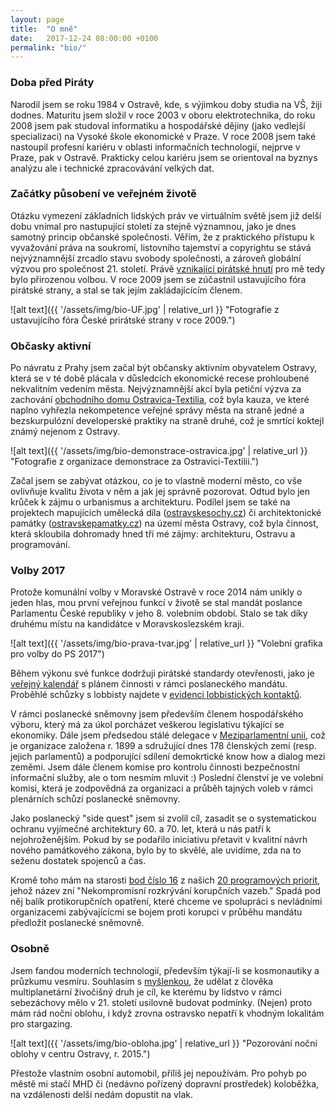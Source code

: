 ```yaml
---
layout: page
title:  "O mně"
date:   2017-12-24 08:00:00 +0100
permalink: "bio/"
---
```


### Doba před Piráty

Narodil jsem se roku 1984 v Ostravě, kde, s výjimkou doby studia na VŠ, žiji dodnes. Maturitu jsem složil v roce 2003 v oboru elektrotechnika, do roku 2008 jsem pak studoval informatiku a hospodářské dějiny (jako vedlejší specializaci) na Vysoké škole ekonomické v Praze. V roce 2008 jsem také nastoupil profesní kariéru v oblasti informačních technologií, nejprve v Praze, pak v Ostravě. Prakticky celou kariéru jsem se orientoval na byznys analýzu ale i technické zpracovávání velkých dat.

<!--![alt text]({{ '/assets/img/bio-obrazek1.jpg' | relative_url }} "V pirátském kostýmu")-->

### Začátky působení ve veřejném životě

Otázku vymezení základních lidských práv ve virtuálním světě jsem již delší dobu vnímal pro nastupující století za stejně významnou, jako je dnes samotný princip občanské společnosti. Věřím, že z praktického přístupu k vyvažování práva na soukromí, listovního tajemství a copyrightu se stává nejvýznamnější zrcadlo stavu svobody společnosti, a zároveň globální výzvou pro společnost 21. století. Právě [vznikající pirátské hnutí](https://cs.wikipedia.org/wiki/Pir%C3%A1tsk%C3%A1_politika) pro mě tedy bylo přirozenou volbou. V roce 2009 jsem se zúčastnil ustavujícího fóra pirátské strany, a stal se tak jejím zakládajícícím členem. 

![alt text]({{ '/assets/img/bio-UF.jpg' | relative_url }} "Fotografie z ustavujícího fóra České prirátské strany v roce 2009.")

<!--![alt text]({{ '/assets/img/bio-obrazek2.jpg' | relative_url }} "Kontaktní kampaň")-->

### Občasky aktivní

Po návratu z Prahy jsem začal být občansky aktivním obyvatelem Ostravy, která se v té době plácala v důsledcích ekonomické recese prohloubené nekvalitním vedením města. Nejvýznamnější akcí byla petiční výzva za zachování [obchodního domu Ostravica-Textilia](http://ostravica-textilia.cz/), což byla kauza, ve které naplno vyhřezla nekompetence veřejné správy města na straně jedné a bezskurpulózní developerské praktiky na straně druhé, což je smrtící koktejl známý nejenom z Ostravy.

![alt text]({{ '/assets/img/bio-demonstrace-ostravica.jpg' | relative_url }} "Fotografie z organizace demonstrace za Ostravici-Textilii.")

Začal jsem se zabývat otázkou, co je to vlastně moderní město, co vše ovlivňuje kvalitu života v něm a jak jej správně pozorovat. Odtud bylo jen krůček k zájmu o urbanismus a architekturu. Podílel jsem se také na projektech mapujících umělecká díla&nbsp;([ostravskesochy.cz](http://www.ostravskesochy.cz/)) či architektonické památky&nbsp;([ostravskepamatky.cz](http://www.ostravskepamatky.cz/)) na území města Ostravy, což byla činnost, která skloubila dohromady hned tři mé zájmy: architekturu, Ostravu a programování. 


### Volby 2017

Protože komunální volby v Moravské Ostravě v roce 2014 nám unikly o jeden hlas, mou první veřejnou funkcí v životě se stal mandát poslance Parlamentu České republiky v jeho 8. volebním období. Stalo se tak díky druhému místu na kandidátce v Moravskoslezském kraji. 

![alt text]({{ '/assets/img/bio-prava-tvar.jpg' | relative_url }} "Volební grafika pro volby do PS 2017")

Během výkonu své funkce dodržuji pirátské standardy otevřenosti, jako je [veřejný kalendář](/kalendar/)  s plánem činnosti v rámci poslaneckého mandátu. Proběhlé schůzky s lobbisty najdete v [evidenci lobbistických kontaktů](http://evidence.pirati.cz).

V rámci poslanecké sněmovny jsem především členem hospodářského výboru, který má za úkol porcházet veškerou legislativu týkající se ekonomiky. Dále jsem předsedou stálé delegace v [Meziparlamentní unii](https://www.ipu.org/), což je organizace založena r. 1899 a sdružující dnes 178 členských zemí (resp. jejich parlamentů) a podporující sdílení demokrtické know how a dialog mezi zeměmi. Jsem dále členem komise pro kontrolu činnosti bezpečnostní informační služby, ale o tom nesmím mluvit&nbsp;:)  Poslední členství je ve volební komisi, která je zodpovědná za organizaci a průběh tajných voleb v rámci plenárních schůzí poslanecké sněmovny. 

Jako poslanecký "side quest" jsem si zvolil cíl, zasadit se o systematickou ochranu vyjímečné architektury 60. a 70. let, která u nás patří k nejohroženějším. Pokud by se podařilo iniciativu přetavit v kvalitní návrh nového památkového zákona, bylo by to skvělé, ale uvidíme, zda na to seženu dostatek spojenců a čas.

Kromě toho mám na starosti [bod číslo 16](https://redmine.pirati.cz/issues/8102) z našich [20 programových priorit](https://www.pirati.cz/program/psp2017/20-nejdulezitejsich-bodu-programu/), jehož název zní "Nekompromisní rozkrývání korupčních vazeb." Spadá pod něj balík protikorupčních opatření, které chceme ve spolupráci s nevládními organizacemi zabývajícícmi se bojem proti korupci v průběhu mandátu předložit poslanecké sněmovně. 

### Osobně

Jsem fandou moderních technologií, především týkají-li se kosmonautiky a průzkumu vesmíru. Souhlasím s [myšlenkou](http://highexistence.com/why-humanity-must-become-a-multi-planetary-species/), že udělat z člověka multiplanetární živočišný druh je cíl, ke kterému by lidstvo v rámci sebezáchovy mělo v 21. století usilovně budovat podmínky. (Nejen) proto mám rád noční oblohu, i když zrovna ostravsko nepatří k vhodným lokalitám pro stargazing.

![alt text]({{ '/assets/img/bio-obloha.jpg' | relative_url }} "Pozorování noční oblohy v centru Ostravy, r. 2015.")

Přestože vlastním osobní automobil, příliš jej nepoužívám. Pro pohyb po městě mi stačí MHD či (nedávno pořízený dopravní prostředek) koloběžka, na vzdálenosti delší nedám dopustit na vlak.
